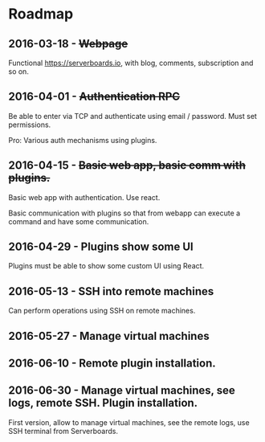 # Roadmap

## 2016-03-18 - ~~Webpage~~

Functional https://serverboards.io, with blog, comments, subscription and so on.

## 2016-04-01 - ~~Authentication RPC~~

Be able to enter via TCP and authenticate using email / password. Must set
permissions.

Pro: Various auth mechanisms using plugins.

## 2016-04-15 - ~~Basic web app, basic comm with plugins.~~

Basic web app with authentication. Use react.

Basic communication with plugins so that from webapp can execute a command
and have some communication.

## 2016-04-29 - Plugins show some UI

Plugins must be able to show some custom UI using React.

## 2016-05-13 - SSH into remote machines

Can perform operations using SSH on remote machines.

## 2016-05-27 - Manage virtual machines

## 2016-06-10 - Remote plugin installation.

## 2016-06-30 - Manage virtual machines, see logs, remote SSH. Plugin installation.

First version, allow to manage virtual machines, see the remote logs, use
SSH terminal from Serverboards.
